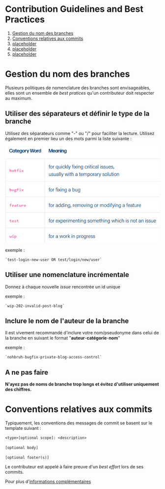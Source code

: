 # Contribution Guidelines and Best Practices

1. [Gestion du nom des branches](#gestion-du-nom-des-branches)
2. [Conventions relatives aux commits](#conventions-relatives-aux-commits)
3. [placeholder](#)
4. [placeholder](#)
5. [placeholder](#)

# Gestion du nom des branches

Plusieurs politiques de nomenclature des branches sont envisageables,
elles sont un ensemble de _best pratices_ qu'un contributeur doit respecter au maximum.

## Utiliser des séparateurs et définir le type de la branche

Utilisez des séparateurs comme "-" ou "/" pour faciliter la lecture.
Utilisez également en premier lieu un des mots parmi la liste suivante :

![](https://github.com/UNamurCSFaculty/2324_INFOM126_GROUPE_02/blob/main/docs/contrib_img/word.png)

exemple :

    `test-login-new-user OR test/login/new/user`

## Utiliser une nomenclature incrémentale

Donnez à chaque nouvelle _issue_ rencontrée un id unique

exemple :

    `wip-202-invalid-post-blog`

## Inclure le nom de l'auteur de la branche

Il est vivement recommandé d'inclure votre nom/pseudonyme dans celui de la branche
en suivant le format "**auteur**-**catégorie**-**nom**"

exemple :

    `nohbruh-bugfix-private-blog-access-control`

## A ne pas faire

**N'ayez pas de noms de branche trop longs et évitez d'utiliser uniquement des chiffres.**

# Conventions relatives aux commits

Typiquement, les conventions des messages de commit se basent sur le template
suivant :

    <type>[optional scope]: <description>

    [optional body]

    [optional footer(s)]

Le contributeur est appelé à faire preuve d'un _best effort_ lors de ses commits.

Pour plus d'[informations complémentaires](https://www.conventionalcommits.org/en/v1.0.0/)
